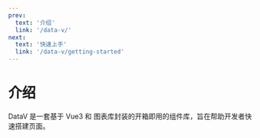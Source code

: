 ```yaml
---
prev:
  text: '介绍'
  link: '/data-v/'
next:
  text: '快速上手'
  link: '/data-v/getting-started'
---
```


# 介绍

DataV 是一套基于 Vue3 和 图表库封装的开箱即用的组件库，旨在帮助开发者快速搭建页面。
